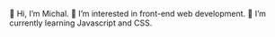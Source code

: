 👋 Hi, I’m Michal.
👀 I’m interested in front-end web development.
🌱 I’m currently learning Javascript and CSS.

